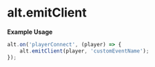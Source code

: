 # alt.emitClient

**Example Usage**

```js
alt.on('playerConnect', (player) => {
    alt.emitClient(player, 'customEventName');
});
```
